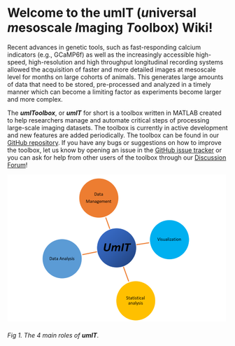 # Welcome to the umIT (*u*niversal *m*esoscale *I*maging *T*oolbox) Wiki!  
Recent advances in genetic tools, such as fast-responding calcium indicators (e.g., GCaMP6f) as well as the increasingly accessible high-speed, high-resolution and high throughput longitudinal recording systems allowed the acquisition of faster and more detailed images at mesoscale level for months on large cohorts of animals. This generates large amounts of data that need to be stored, pre-processed and analyzed in a timely manner which can become a limiting factor as experiments become larger and more complex.   

The ***umIToolbox***, or ***umIT*** for short is a toolbox written in MATLAB created to help researchers manage and automate critical steps of processing large-scale imaging datasets. The toolbox is currently in active development and new features are added periodically. The toolbox can be found in our [GitHub repository](https://github.com/S-Belanger/Umit). If you have any bugs or suggestions on how to improve the toolbox, let us know by opening an issue in the [GitHub issue tracker](https://github.com/S-Belanger/Umit/issues) or you can ask for help from other users of the toolbox through our [Discussion Forum](https://github.com/S-Belanger/Umit/discussions)!

![fig1](/assets/img/umIT_4axis.png)
###### Fig 1. The 4 main roles of **umIT**.
